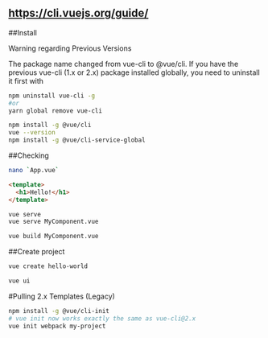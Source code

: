 https://cli.vuejs.org/guide/
-----------------------------------

##Install

Warning regarding Previous Versions

The package name changed from vue-cli to @vue/cli. 
If you have the previous vue-cli (1.x or 2.x) package installed globally, 
you need to uninstall it first with 

```bash
npm uninstall vue-cli -g 
#or 
yarn global remove vue-cli
```

```bash
npm install -g @vue/cli
vue --version
npm install -g @vue/cli-service-global
```

##Checking
```bash
nano `App.vue`
```

```html
<template>
  <h1>Hello!</h1>
</template>
```
```bash
vue serve
vue serve MyComponent.vue

vue build MyComponent.vue
```

##Create project

```bash
vue create hello-world

vue ui
```
#Pulling 2.x Templates (Legacy)

```bash
npm install -g @vue/cli-init
# vue init now works exactly the same as vue-cli@2.x
vue init webpack my-project
```